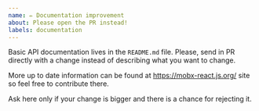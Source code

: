 ```yaml
---
name: ✏ Documentation improvement
about: Please open the PR instead!
labels: documentation
---
```


Basic API documentation lives in the `README.md` file. Please, send in PR directly with a change instead of describing what you want to change.

More up to date information can be found at https://mobx-react.js.org/ site so feel free to contribute there.

Ask here only if your change is bigger and there is a chance for rejecting it.
